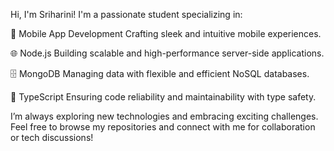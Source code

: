 Hi, I'm Sriharini!
I'm a passionate student specializing in:

📱 Mobile App Development
Crafting sleek and intuitive mobile experiences.

🌐 Node.js
Building scalable and high-performance server-side applications.

🗄️ MongoDB
Managing data with flexible and efficient NoSQL databases.

🧩 TypeScript
Ensuring code reliability and maintainability with type safety.

I’m always exploring new technologies and embracing exciting challenges. Feel free to browse my repositories and connect with me for collaboration or tech discussions!
